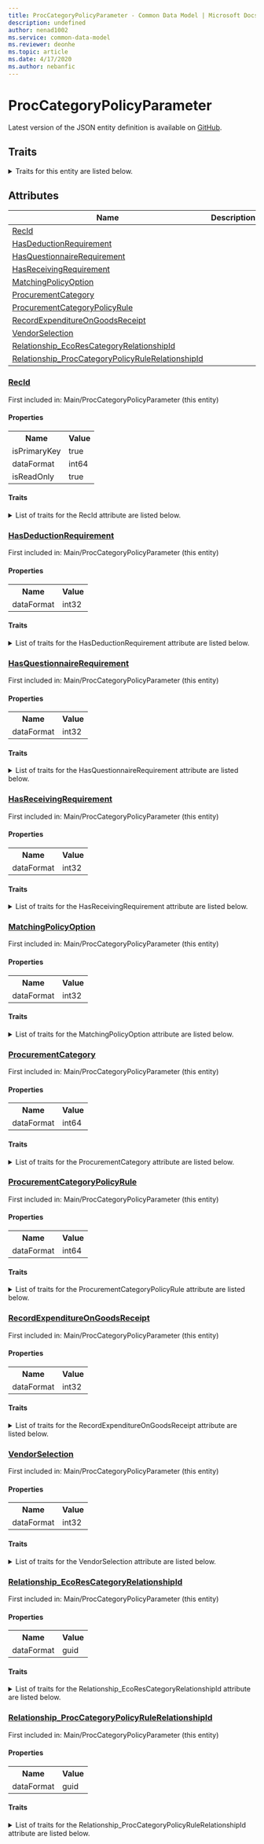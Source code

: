```yaml
---
title: ProcCategoryPolicyParameter - Common Data Model | Microsoft Docs
description: undefined
author: nenad1002
ms.service: common-data-model
ms.reviewer: deonhe
ms.topic: article
ms.date: 4/17/2020
ms.author: nebanfic
---
```


# ProcCategoryPolicyParameter

  
 Latest version of the JSON entity definition is available on <a href="https://github.com/Microsoft/CDM/tree/master/schemaDocuments/core/erp/Tables/SupplyChain/ProcurementAndSourcing/Main/ProcCategoryPolicyParameter.cdm.json" target="_blank">GitHub</a>.  

## Traits

<details>
<summary>Traits for this entity are listed below.  
</summary>

**is.identifiedBy**  
  names a specifc identity attribute to use with an entity  <table><tr><th>Parameter</th><th>Value</th><th>Data type</th><th>Explanation</th></tr><tr><td>attribute</td><td>[ProcCategoryPolicyParameter/(resolvedAttributes)/RecId](#RecId)</td><td>attribute</td><td></td></tr></table>

**is.CDM.entityVersion**  
  <table><tr><th>Parameter</th><th>Value</th><th>Data type</th><th>Explanation</th></tr><tr><td>versionNumber</td><td>"1.0.0"</td><td>string</td><td>semantic version number of the entity</td></tr></table>

**is.application.releaseVersion**  
  <table><tr><th>Parameter</th><th>Value</th><th>Data type</th><th>Explanation</th></tr><tr><td>releaseVersion</td><td>"10.0.13.0"</td><td>string</td><td>semantic version number of the application introducing this entity</td></tr></table>

</details>

## Attributes

|Name|Description|First Included in Instance|
|---|---|---|
|[RecId](#RecId)||<a href="ProcCategoryPolicyParameter.md" target="_blank">Main/ProcCategoryPolicyParameter</a>|
|[HasDeductionRequirement](#HasDeductionRequirement)||<a href="ProcCategoryPolicyParameter.md" target="_blank">Main/ProcCategoryPolicyParameter</a>|
|[HasQuestionnaireRequirement](#HasQuestionnaireRequirement)||<a href="ProcCategoryPolicyParameter.md" target="_blank">Main/ProcCategoryPolicyParameter</a>|
|[HasReceivingRequirement](#HasReceivingRequirement)||<a href="ProcCategoryPolicyParameter.md" target="_blank">Main/ProcCategoryPolicyParameter</a>|
|[MatchingPolicyOption](#MatchingPolicyOption)||<a href="ProcCategoryPolicyParameter.md" target="_blank">Main/ProcCategoryPolicyParameter</a>|
|[ProcurementCategory](#ProcurementCategory)||<a href="ProcCategoryPolicyParameter.md" target="_blank">Main/ProcCategoryPolicyParameter</a>|
|[ProcurementCategoryPolicyRule](#ProcurementCategoryPolicyRule)||<a href="ProcCategoryPolicyParameter.md" target="_blank">Main/ProcCategoryPolicyParameter</a>|
|[RecordExpenditureOnGoodsReceipt](#RecordExpenditureOnGoodsReceipt)||<a href="ProcCategoryPolicyParameter.md" target="_blank">Main/ProcCategoryPolicyParameter</a>|
|[VendorSelection](#VendorSelection)||<a href="ProcCategoryPolicyParameter.md" target="_blank">Main/ProcCategoryPolicyParameter</a>|
|[Relationship_EcoResCategoryRelationshipId](#Relationship_EcoResCategoryRelationshipId)||<a href="ProcCategoryPolicyParameter.md" target="_blank">Main/ProcCategoryPolicyParameter</a>|
|[Relationship_ProcCategoryPolicyRuleRelationshipId](#Relationship_ProcCategoryPolicyRuleRelationshipId)||<a href="ProcCategoryPolicyParameter.md" target="_blank">Main/ProcCategoryPolicyParameter</a>|

### <a href=#RecId name="RecId">RecId</a>

First included in: Main/ProcCategoryPolicyParameter (this entity)  

#### Properties

<table><tr><th>Name</th><th>Value</th></tr><tr><td>isPrimaryKey</td><td>true</td></tr><tr><td>dataFormat</td><td>int64</td></tr><tr><td>isReadOnly</td><td>true</td></tr></table>

#### Traits

<details>
<summary>List of traits for the RecId attribute are listed below.</summary>

**is.dataFormat.integer**  
**is.dataFormat.big**  
**is.identifiedBy**  
names a specifc identity attribute to use with an entity  <table><tr><th>Parameter</th><th>Value</th><th>Data type</th><th>Explanation</th></tr><tr><td>attribute</td><td>[ProcCategoryPolicyParameter/(resolvedAttributes)/RecId](#RecId)</td><td>attribute</td><td></td></tr></table>

**is.readOnly**  
**is.dataFormat.integer**  
**is.dataFormat.big**  
</details>

### <a href=#HasDeductionRequirement name="HasDeductionRequirement">HasDeductionRequirement</a>

First included in: Main/ProcCategoryPolicyParameter (this entity)  

#### Properties

<table><tr><th>Name</th><th>Value</th></tr><tr><td>dataFormat</td><td>int32</td></tr></table>

#### Traits

<details>
<summary>List of traits for the HasDeductionRequirement attribute are listed below.</summary>

**is.dataFormat.integer**  
**is.dataFormat.integer**  
</details>

### <a href=#HasQuestionnaireRequirement name="HasQuestionnaireRequirement">HasQuestionnaireRequirement</a>

First included in: Main/ProcCategoryPolicyParameter (this entity)  

#### Properties

<table><tr><th>Name</th><th>Value</th></tr><tr><td>dataFormat</td><td>int32</td></tr></table>

#### Traits

<details>
<summary>List of traits for the HasQuestionnaireRequirement attribute are listed below.</summary>

**is.dataFormat.integer**  
**is.dataFormat.integer**  
</details>

### <a href=#HasReceivingRequirement name="HasReceivingRequirement">HasReceivingRequirement</a>

First included in: Main/ProcCategoryPolicyParameter (this entity)  

#### Properties

<table><tr><th>Name</th><th>Value</th></tr><tr><td>dataFormat</td><td>int32</td></tr></table>

#### Traits

<details>
<summary>List of traits for the HasReceivingRequirement attribute are listed below.</summary>

**is.dataFormat.integer**  
**is.dataFormat.integer**  
</details>

### <a href=#MatchingPolicyOption name="MatchingPolicyOption">MatchingPolicyOption</a>

First included in: Main/ProcCategoryPolicyParameter (this entity)  

#### Properties

<table><tr><th>Name</th><th>Value</th></tr><tr><td>dataFormat</td><td>int32</td></tr></table>

#### Traits

<details>
<summary>List of traits for the MatchingPolicyOption attribute are listed below.</summary>

**is.dataFormat.integer**  
**is.dataFormat.integer**  
</details>

### <a href=#ProcurementCategory name="ProcurementCategory">ProcurementCategory</a>

First included in: Main/ProcCategoryPolicyParameter (this entity)  

#### Properties

<table><tr><th>Name</th><th>Value</th></tr><tr><td>dataFormat</td><td>int64</td></tr></table>

#### Traits

<details>
<summary>List of traits for the ProcurementCategory attribute are listed below.</summary>

**is.dataFormat.integer**  
**is.dataFormat.big**  
**is.dataFormat.integer**  
**is.dataFormat.big**  
</details>

### <a href=#ProcurementCategoryPolicyRule name="ProcurementCategoryPolicyRule">ProcurementCategoryPolicyRule</a>

First included in: Main/ProcCategoryPolicyParameter (this entity)  

#### Properties

<table><tr><th>Name</th><th>Value</th></tr><tr><td>dataFormat</td><td>int64</td></tr></table>

#### Traits

<details>
<summary>List of traits for the ProcurementCategoryPolicyRule attribute are listed below.</summary>

**is.dataFormat.integer**  
**is.dataFormat.big**  
**is.dataFormat.integer**  
**is.dataFormat.big**  
</details>

### <a href=#RecordExpenditureOnGoodsReceipt name="RecordExpenditureOnGoodsReceipt">RecordExpenditureOnGoodsReceipt</a>

First included in: Main/ProcCategoryPolicyParameter (this entity)  

#### Properties

<table><tr><th>Name</th><th>Value</th></tr><tr><td>dataFormat</td><td>int32</td></tr></table>

#### Traits

<details>
<summary>List of traits for the RecordExpenditureOnGoodsReceipt attribute are listed below.</summary>

**is.dataFormat.integer**  
**is.dataFormat.integer**  
</details>

### <a href=#VendorSelection name="VendorSelection">VendorSelection</a>

First included in: Main/ProcCategoryPolicyParameter (this entity)  

#### Properties

<table><tr><th>Name</th><th>Value</th></tr><tr><td>dataFormat</td><td>int32</td></tr></table>

#### Traits

<details>
<summary>List of traits for the VendorSelection attribute are listed below.</summary>

**is.dataFormat.integer**  
**is.dataFormat.integer**  
</details>

### <a href=#Relationship_EcoResCategoryRelationshipId name="Relationship_EcoResCategoryRelationshipId">Relationship_EcoResCategoryRelationshipId</a>

First included in: Main/ProcCategoryPolicyParameter (this entity)  

#### Properties

<table><tr><th>Name</th><th>Value</th></tr><tr><td>dataFormat</td><td>guid</td></tr></table>

#### Traits

<details>
<summary>List of traits for the Relationship_EcoResCategoryRelationshipId attribute are listed below.</summary>

**is.dataFormat.character**  
**is.dataFormat.big**  
**is.dataFormat.array**  
**is.dataFormat.guid**  
**means.identity.entityId**  
**is.linkedEntity.identifier**  
Marks the attribute(s) that hold foreign key references to a linked (used as an attribute) entity. This attribute is added to the resolved entity to enumerate the referenced entities.  <table><tr><th>Parameter</th><th>Value</th><th>Data type</th><th>Explanation</th></tr><tr><td>entityReferences</td><td><table><tr><th>entityReference</th><th>attributeReference</th></tr><tr><td><a href="../../ProductInformationManagement/Main/EcoResCategory.md" target="_blank">/core/erp/Tables/SupplyChain/ProductInformationManagement/Main/EcoResCategory.cdm.json/EcoResCategory</a></td><td><a href="../../ProductInformationManagement/Main/EcoResCategory.md#RecId" target="_blank">RecId</a></td></tr></table></td><td>entity</td><td>a reference to the constant entity holding the list of entity references</td></tr></table>

**is.dataFormat.guid**  
**is.dataFormat.character**  
**is.dataFormat.array**  
</details>

### <a href=#Relationship_ProcCategoryPolicyRuleRelationshipId name="Relationship_ProcCategoryPolicyRuleRelationshipId">Relationship_ProcCategoryPolicyRuleRelationshipId</a>

First included in: Main/ProcCategoryPolicyParameter (this entity)  

#### Properties

<table><tr><th>Name</th><th>Value</th></tr><tr><td>dataFormat</td><td>guid</td></tr></table>

#### Traits

<details>
<summary>List of traits for the Relationship_ProcCategoryPolicyRuleRelationshipId attribute are listed below.</summary>

**is.dataFormat.character**  
**is.dataFormat.big**  
**is.dataFormat.array**  
**is.dataFormat.guid**  
**means.identity.entityId**  
**is.linkedEntity.identifier**  
Marks the attribute(s) that hold foreign key references to a linked (used as an attribute) entity. This attribute is added to the resolved entity to enumerate the referenced entities.  <table><tr><th>Parameter</th><th>Value</th><th>Data type</th><th>Explanation</th></tr><tr><td>entityReferences</td><td><table><tr><th>entityReference</th><th>attributeReference</th></tr><tr><td><a href="../../../System/Workflow/Main/SysPolicyRule.md" target="_blank">/core/erp/Tables/System/Workflow/Main/SysPolicyRule.cdm.json/SysPolicyRule</a></td><td><a href="../../../System/Workflow/Main/SysPolicyRule.md#RecId" target="_blank">RecId</a></td></tr></table></td><td>entity</td><td>a reference to the constant entity holding the list of entity references</td></tr></table>

**is.dataFormat.guid**  
**is.dataFormat.character**  
**is.dataFormat.array**  
</details>
